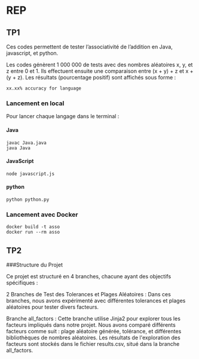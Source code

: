 # REP

## TP1
Ces codes permettent de tester l’associativité de l’addition en Java, javascript, et python.

Les codes génèrent 1 000 000 de tests avec des nombres aléatoires x, y, et z entre 0 et 1.
Ils effectuent ensuite une comparaison entre (x + y) + z et x + (y + z). Les résultats (pourcentage positif) sont affichés sous forme :

`xx.xx% accuracy for language`

### Lancement en local
Pour lancer chaque langage dans le terminal : 

#### Java
```aiignore
javac Java.java
java Java
```

#### JavaScript
```aiignore
node javascript.js
```

#### python
```aiignore
python python.py
```

### Lancement avec Docker

```aiignore
docker build -t asso
docker run --rm asso
```

## TP2
###Structure du Projet

Ce projet est structuré en 4 branches, chacune ayant des objectifs spécifiques :

2 Branches de Test des Tolerances et Plages Aléatoires :
Dans ces branches, nous avons expérimenté avec différentes tolerances et plages aléatoires pour tester divers facteurs.

Branche all_factors :
Cette branche utilise Jinja2 pour explorer tous les facteurs impliqués dans notre projet.
Nous avons comparé différents facteurs comme suit : plage aléatoire générée, tolérance, et différentes bibliothèques de nombres aléatoires.
Les résultats de l'exploration des facteurs sont stockés dans le fichier results.csv, situé dans la branche all_factors.
